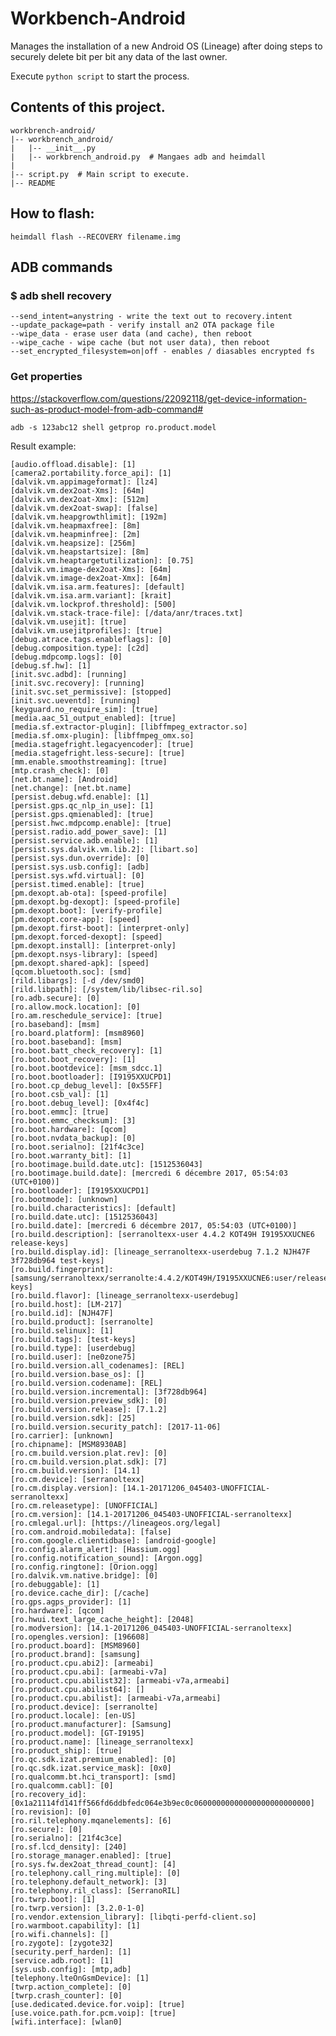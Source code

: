 # Workbench-Android

Manages the installation of a new Android OS (Lineage) after doing steps to securely delete bit per bit any data of the last owner.

Execute `python script` to start the process.

## Contents of this project.

    workbrench-android/
    |-- workbrench_android/
    |   |-- __init__.py
    |   |-- workbrench_android.py  # Mangaes adb and heimdall
    |
    |-- script.py  # Main script to execute.
    |-- README

## How to flash:

    heimdall flash --RECOVERY filename.img 

## ADB commands

### $ adb shell recovery

    --send_intent=anystring - write the text out to recovery.intent
    --update_package=path - verify install an2 OTA package file
    --wipe_data - erase user data (and cache), then reboot
    --wipe_cache - wipe cache (but not user data), then reboot
    --set_encrypted_filesystem=on|off - enables / diasables encrypted fs


### Get properties

https://stackoverflow.com/questions/22092118/get-device-information-such-as-product-model-from-adb-command#

    adb -s 123abc12 shell getprop ro.product.model
    
Result example:

    [audio.offload.disable]: [1]
    [camera2.portability.force_api]: [1]
    [dalvik.vm.appimageformat]: [lz4]
    [dalvik.vm.dex2oat-Xms]: [64m]
    [dalvik.vm.dex2oat-Xmx]: [512m]
    [dalvik.vm.dex2oat-swap]: [false]
    [dalvik.vm.heapgrowthlimit]: [192m]
    [dalvik.vm.heapmaxfree]: [8m]
    [dalvik.vm.heapminfree]: [2m]
    [dalvik.vm.heapsize]: [256m]
    [dalvik.vm.heapstartsize]: [8m]
    [dalvik.vm.heaptargetutilization]: [0.75]
    [dalvik.vm.image-dex2oat-Xms]: [64m]
    [dalvik.vm.image-dex2oat-Xmx]: [64m]
    [dalvik.vm.isa.arm.features]: [default]
    [dalvik.vm.isa.arm.variant]: [krait]
    [dalvik.vm.lockprof.threshold]: [500]
    [dalvik.vm.stack-trace-file]: [/data/anr/traces.txt]
    [dalvik.vm.usejit]: [true]
    [dalvik.vm.usejitprofiles]: [true]
    [debug.atrace.tags.enableflags]: [0]
    [debug.composition.type]: [c2d]
    [debug.mdpcomp.logs]: [0]
    [debug.sf.hw]: [1]
    [init.svc.adbd]: [running]
    [init.svc.recovery]: [running]
    [init.svc.set_permissive]: [stopped]
    [init.svc.ueventd]: [running]
    [keyguard.no_require_sim]: [true]
    [media.aac_51_output_enabled]: [true]
    [media.sf.extractor-plugin]: [libffmpeg_extractor.so]
    [media.sf.omx-plugin]: [libffmpeg_omx.so]
    [media.stagefright.legacyencoder]: [true]
    [media.stagefright.less-secure]: [true]
    [mm.enable.smoothstreaming]: [true]
    [mtp.crash_check]: [0]
    [net.bt.name]: [Android]
    [net.change]: [net.bt.name]
    [persist.debug.wfd.enable]: [1]
    [persist.gps.qc_nlp_in_use]: [1]
    [persist.gps.qmienabled]: [true]
    [persist.hwc.mdpcomp.enable]: [true]
    [persist.radio.add_power_save]: [1]
    [persist.service.adb.enable]: [1]
    [persist.sys.dalvik.vm.lib.2]: [libart.so]
    [persist.sys.dun.override]: [0]
    [persist.sys.usb.config]: [adb]
    [persist.sys.wfd.virtual]: [0]
    [persist.timed.enable]: [true]
    [pm.dexopt.ab-ota]: [speed-profile]
    [pm.dexopt.bg-dexopt]: [speed-profile]
    [pm.dexopt.boot]: [verify-profile]
    [pm.dexopt.core-app]: [speed]
    [pm.dexopt.first-boot]: [interpret-only]
    [pm.dexopt.forced-dexopt]: [speed]
    [pm.dexopt.install]: [interpret-only]
    [pm.dexopt.nsys-library]: [speed]
    [pm.dexopt.shared-apk]: [speed]
    [qcom.bluetooth.soc]: [smd]
    [rild.libargs]: [-d /dev/smd0]
    [rild.libpath]: [/system/lib/libsec-ril.so]
    [ro.adb.secure]: [0]
    [ro.allow.mock.location]: [0]
    [ro.am.reschedule_service]: [true]
    [ro.baseband]: [msm]
    [ro.board.platform]: [msm8960]
    [ro.boot.baseband]: [msm]
    [ro.boot.batt_check_recovery]: [1]
    [ro.boot.boot_recovery]: [1]
    [ro.boot.bootdevice]: [msm_sdcc.1]
    [ro.boot.bootloader]: [I9195XXUCPD1]
    [ro.boot.cp_debug_level]: [0x55FF]
    [ro.boot.csb_val]: [1]
    [ro.boot.debug_level]: [0x4f4c]
    [ro.boot.emmc]: [true]
    [ro.boot.emmc_checksum]: [3]
    [ro.boot.hardware]: [qcom]
    [ro.boot.nvdata_backup]: [0]
    [ro.boot.serialno]: [21f4c3ce]
    [ro.boot.warranty_bit]: [1]
    [ro.bootimage.build.date.utc]: [1512536043]
    [ro.bootimage.build.date]: [mercredi 6 décembre 2017, 05:54:03 (UTC+0100)]
    [ro.bootloader]: [I9195XXUCPD1]
    [ro.bootmode]: [unknown]
    [ro.build.characteristics]: [default]
    [ro.build.date.utc]: [1512536043]
    [ro.build.date]: [mercredi 6 décembre 2017, 05:54:03 (UTC+0100)]
    [ro.build.description]: [serranoltexx-user 4.4.2 KOT49H I9195XXUCNE6 release-keys]
    [ro.build.display.id]: [lineage_serranoltexx-userdebug 7.1.2 NJH47F 3f728db964 test-keys]
    [ro.build.fingerprint]: [samsung/serranoltexx/serranolte:4.4.2/KOT49H/I9195XXUCNE6:user/release-keys]
    [ro.build.flavor]: [lineage_serranoltexx-userdebug]
    [ro.build.host]: [LM-217]
    [ro.build.id]: [NJH47F]
    [ro.build.product]: [serranolte]
    [ro.build.selinux]: [1]
    [ro.build.tags]: [test-keys]
    [ro.build.type]: [userdebug]
    [ro.build.user]: [ne0zone75]
    [ro.build.version.all_codenames]: [REL]
    [ro.build.version.base_os]: []
    [ro.build.version.codename]: [REL]
    [ro.build.version.incremental]: [3f728db964]
    [ro.build.version.preview_sdk]: [0]
    [ro.build.version.release]: [7.1.2]
    [ro.build.version.sdk]: [25]
    [ro.build.version.security_patch]: [2017-11-06]
    [ro.carrier]: [unknown]
    [ro.chipname]: [MSM8930AB]
    [ro.cm.build.version.plat.rev]: [0]
    [ro.cm.build.version.plat.sdk]: [7]
    [ro.cm.build.version]: [14.1]
    [ro.cm.device]: [serranoltexx]
    [ro.cm.display.version]: [14.1-20171206_045403-UNOFFICIAL-serranoltexx]
    [ro.cm.releasetype]: [UNOFFICIAL]
    [ro.cm.version]: [14.1-20171206_045403-UNOFFICIAL-serranoltexx]
    [ro.cmlegal.url]: [https://lineageos.org/legal]
    [ro.com.android.mobiledata]: [false]
    [ro.com.google.clientidbase]: [android-google]
    [ro.config.alarm_alert]: [Hassium.ogg]
    [ro.config.notification_sound]: [Argon.ogg]
    [ro.config.ringtone]: [Orion.ogg]
    [ro.dalvik.vm.native.bridge]: [0]
    [ro.debuggable]: [1]
    [ro.device.cache_dir]: [/cache]
    [ro.gps.agps_provider]: [1]
    [ro.hardware]: [qcom]
    [ro.hwui.text_large_cache_height]: [2048]
    [ro.modversion]: [14.1-20171206_045403-UNOFFICIAL-serranoltexx]
    [ro.opengles.version]: [196608]
    [ro.product.board]: [MSM8960]
    [ro.product.brand]: [samsung]
    [ro.product.cpu.abi2]: [armeabi]
    [ro.product.cpu.abi]: [armeabi-v7a]
    [ro.product.cpu.abilist32]: [armeabi-v7a,armeabi]
    [ro.product.cpu.abilist64]: []
    [ro.product.cpu.abilist]: [armeabi-v7a,armeabi]
    [ro.product.device]: [serranolte]
    [ro.product.locale]: [en-US]
    [ro.product.manufacturer]: [Samsung]
    [ro.product.model]: [GT-I9195]
    [ro.product.name]: [lineage_serranoltexx]
    [ro.product_ship]: [true]
    [ro.qc.sdk.izat.premium_enabled]: [0]
    [ro.qc.sdk.izat.service_mask]: [0x0]
    [ro.qualcomm.bt.hci_transport]: [smd]
    [ro.qualcomm.cabl]: [0]
    [ro.recovery_id]: [0x1a21114fd141ff566fd6ddbfedc064e3b9ec0c06000000000000000000000000]
    [ro.revision]: [0]
    [ro.ril.telephony.mqanelements]: [6]
    [ro.secure]: [0]
    [ro.serialno]: [21f4c3ce]
    [ro.sf.lcd_density]: [240]
    [ro.storage_manager.enabled]: [true]
    [ro.sys.fw.dex2oat_thread_count]: [4]
    [ro.telephony.call_ring.multiple]: [0]
    [ro.telephony.default_network]: [3]
    [ro.telephony.ril_class]: [SerranoRIL]
    [ro.twrp.boot]: [1]
    [ro.twrp.version]: [3.2.0-1-0]
    [ro.vendor.extension_library]: [libqti-perfd-client.so]
    [ro.warmboot.capability]: [1]
    [ro.wifi.channels]: []
    [ro.zygote]: [zygote32]
    [security.perf_harden]: [1]
    [service.adb.root]: [1]
    [sys.usb.config]: [mtp,adb]
    [telephony.lteOnGsmDevice]: [1]
    [twrp.action_complete]: [0]
    [twrp.crash_counter]: [0]
    [use.dedicated.device.for.voip]: [true]
    [use.voice.path.for.pcm.voip]: [true]
    [wifi.interface]: [wlan0]
